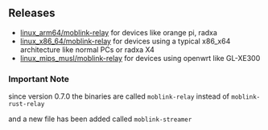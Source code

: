 ## Releases
+ [linux_arm64/moblink-relay](linux_arm64/moblink-relay) for devices like orange pi, radxa
+ [linux_x86_64/moblink-relay](linux_x86_64/moblink-relay) for devices using a typical x86_x64 architecture like normal PCs or radxa X4
+ [linux_mips_musl/moblink-relay](linux_mips_musl/moblink-relay) for devices using openwrt like GL-XE300

### Important Note
since version 0.7.0 the binaries are called `moblink-relay` instead of `moblink-rust-relay`

and a new file has been added called `moblink-streamer`
